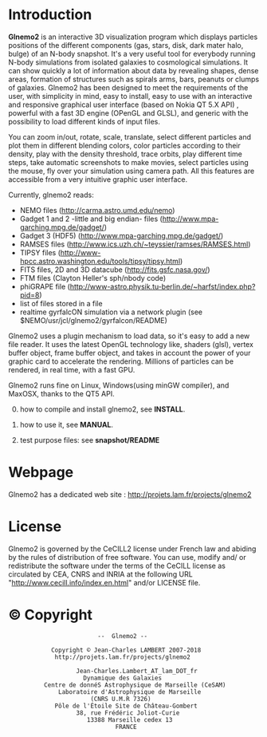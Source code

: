 # Introduction

**Glnemo2** is an interactive 3D visualization program which displays particles positions of the different components (gas, stars, disk, dark mater halo, bulge) of an N-body snapshot. It's a very useful tool for everybody running N-body simulations from isolated galaxies to cosmological simulations. It can show quickly a lot of information about data by revealing shapes, dense areas, formation of structures such as spirals arms, bars, peanuts or clumps of galaxies. Glnemo2 has been designed to meet the requirements of the user, with simplicity in mind, easy to install, easy to use with an interactive and responsive graphical user interface (based on Nokia QT 5.X API) , powerful with a fast 3D engine (OPenGL and GLSL), and generic with the possibility to load different kinds of input files.

You can zoom in/out, rotate, scale, translate, select different particles
and plot them in different blending colors, color particles according to their density,
play with the density threshold, trace orbits, play different time steps, take automatic
screenshots to make movies, select particles using the mouse, fly over your simulation
using camera path. All this features are accessible from a very intuitive graphic user interface.

Currently, glnemo2 reads:
* NEMO files (http://carma.astro.umd.edu/nemo)
* Gadget 1 and 2 -little and big endian- files (http://www.mpa-garching.mpg.de/gadget/)
* Gadget 3 (HDF5) (http://www.mpa-garching.mpg.de/gadget/)
* RAMSES files (http://www.ics.uzh.ch/~teyssier/ramses/RAMSES.html)
* TIPSY files (http://www-hpcc.astro.washington.edu/tools/tipsy/tipsy.html)
* FITS files, 2D and 3D datacube (http://fits.gsfc.nasa.gov/)
* FTM files (Clayton Heller's sph/nbody code)
* phiGRAPE file (http://www-astro.physik.tu-berlin.de/~harfst/index.php?pid=8)
* list of files stored in a file
* realtime gyrfalcON simulation via a network plugin (see $NEMO/usr/jcl/glnemo2/gyrfalcon/README)

Glnemo2 uses a plugin mechanism to load data, so it's easy to add a new file reader.
It uses the latest OpenGL technology like, shaders (glsl), vertex buffer object, frame buffer object, and takes in account the power of your graphic card to accelerate the rendering. Millions of particles can be rendered, in real time, with a fast GPU.

Glnemo2 runs fine on Linux, Windows(using minGW compiler), and MaxOSX, thanks to the QT5 API.

0. how to compile and install glnemo2, see **INSTALL**.
 
1. how to use it, see **MANUAL**.
 
2. test purpose files: see **snapshot/README**

# Webpage
 Glnemo2 has a dedicated web site : http://projets.lam.fr/projects/glnemo2

# License

Glnemo2 is governed by the CeCILL2  license under French law and
abiding by the rules of distribution of free software.  You can  use, 
modify and/ or redistribute the software under the terms of the CeCILL
license as circulated by CEA, CNRS and INRIA at the following URL
"http://www.cecill.info/index.en.html" and/or LICENSE file.                       
              
                             
# © Copyright
                             --  Glnemo2 --
                                 
                Copyright © Jean-Charles LAMBERT 2007-2018
                 http://projets.lam.fr/projects/glnemo2
 
                       Jean-Charles.Lambert_AT_lam_DOT_fr
                         Dynamique des Galaxies
              Centre de donnéS Astrophysique de Marseille (CeSAM)
                  Laboratoire d'Astrophysique de Marseille
                           (CNRS U.M.R 7326)
                 Pôle de l'Étoile Site de Château-Gombert
                       38, rue Frédéric Joliot-Curie
                          13388 Marseille cedex 13
                                  FRANCE

